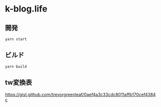 # k-blog.life

## 開発
```
yarn start
```

## ビルド
```
yarn build
```

## tw変換表
https://gist.github.com/trevorgreenleaf/0aef4a3c33cdc8011affb170cef4384c
